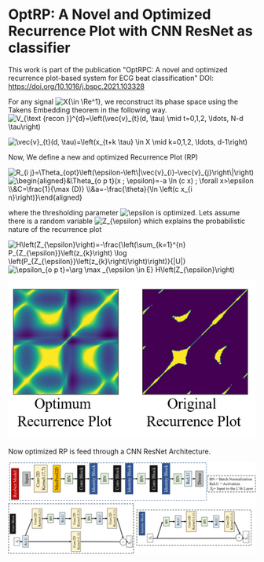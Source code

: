 # OptRP: A Novel and Optimized Recurrence Plot with CNN ResNet as classifier
This work is part of the publication "OptRPC: A novel and optimized recurrence plot-based system for ECG beat classification" DOI: https://doi.org/10.1016/j.bspc.2021.103328


For any signal <img src="https://latex.codecogs.com/svg.image?X{\in&space;\Re^1}" title="X{\in \Re^1}" />, we reconstruct its phase space using the Takens Embedding theorem in the following way.
<img src="https://latex.codecogs.com/svg.image?V_{\text&space;{recon&space;}}^{d}=\left(\vec{v}_{t}(d,&space;\tau)&space;\mid&space;t=0,1,2,&space;\ldots,&space;N-d&space;\tau\right)" title="V_{\text {recon }}^{d}=\left(\vec{v}_{t}(d, \tau) \mid t=0,1,2, \ldots, N-d \tau\right)" /> 

<img src="https://latex.codecogs.com/svg.image?\vec{v}_{t}(d,&space;\tau)=\left(x_{t&plus;k&space;\tau}&space;\in&space;X&space;\mid&space;k=0,1,2,&space;\ldots,&space;d-1\right)" title="\vec{v}_{t}(d, \tau)=\left(x_{t+k \tau} \in X \mid k=0,1,2, \ldots, d-1\right)" />

Now, We define a new and optimized Recurrence Plot (RP)

<img src="https://latex.codecogs.com/svg.image?R_{i&space;j}=\Theta_{opt}\left(\epsilon-\left\|\vec{v}_{i}-\vec{v}_{j}\right\|\right)" title="R_{i j}=\Theta_{opt}\left(\epsilon-\left\|\vec{v}_{i}-\vec{v}_{j}\right\|\right)" />

<img src="https://latex.codecogs.com/svg.image?\begin{aligned}&\Theta_{o&space;p&space;t}(x&space;;&space;\epsilon)=-a&space;\ln&space;(c&space;x)&space;;&space;\forall&space;x>\epsilon&space;\\&C=\frac{1}{\max&space;(D)}&space;\\&a=-\frac{\theta}{\ln&space;\left(c&space;x_{i&space;n}\right)}\end{aligned}" title="\begin{aligned}&\Theta_{o p t}(x ; \epsilon)=-a \ln (c x) ; \forall x>\epsilon \\&C=\frac{1}{\max (D)} \\&a=-\frac{\theta}{\ln \left(c x_{i n}\right)}\end{aligned}" />

where the thresholding parameter <img src="https://latex.codecogs.com/svg.image?\epsilon" title="\epsilon" /> is optimized. Lets assume there is a random variable <img src="https://latex.codecogs.com/svg.image?Z_{\epsilon}" title="Z_{\epsilon}" /> which explains the probabilistic nature of the recurrence plot 

<img src="https://latex.codecogs.com/svg.image?H\left(Z_{\epsilon}\right)=-\frac{\left(\sum_{k=1}^{n}&space;P_{Z_{\epsilon}}\left(z_{k}\right)&space;\log&space;\left(P_{Z_{\epsilon}}\left(z_{k}\right)\right)\right)}{|U|}" title="H\left(Z_{\epsilon}\right)=-\frac{\left(\sum_{k=1}^{n} P_{Z_{\epsilon}}\left(z_{k}\right) \log \left(P_{Z_{\epsilon}}\left(z_{k}\right)\right)\right)}{|U|}" />

<img src="https://latex.codecogs.com/svg.image?\epsilon_{o&space;p&space;t}=\arg&space;\max&space;_{\epsilon&space;\in&space;E}&space;H\left(Z_{\epsilon}\right)" title="\epsilon_{o p t}=\arg \max _{\epsilon \in E} H\left(Z_{\epsilon}\right)" />

![image info](RP.png)

Now optimized RP is feed through a CNN ResNet Architecture.

<img src = "https://github.com/Labib666Camp/OptRP-A-Novel-and-Optimized-Recurrence-Plot/blob/b5942d90203790a07c84f065f454b0246c77a8e1/Figure%207.png"/>
